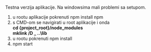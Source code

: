 Testna verzija aplikacije. Na windowsima mali problemi sa setupom. <br>
1. u rootu aplikacije pokrenuti npm install npm<br>
2. s CMD-om se navigirati u root aplikacije i onda<br>
   <b>cd {project_root}/node_modules</b><br>
   <b>mklink /D _ ..\lib</b><br>
3. u rootu pokrenuti npm install<br>
4. npm start<br>
